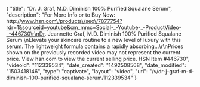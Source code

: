{
    "title": "Dr. J. Graf, M.D. Diminish 100% Purified Squalane Serum",
    "description": "For More Info or to Buy Now: http:\/\/www.hsn.com\/products\/seo\/7877754?rdr=1&sourceid=youtube&cm_mmc=Social-_-Youtube-_-ProductVideo-_-446730\r\nDr. Jeannette Graf, M.D. Diminish 100% Purified Squalane Serum \nElevate your skincare routine to a new level of luxury with this serum. The lightweight formula contains a rapidly absorbing...\r\nPrices shown on the previously recorded video may not represent the current price.  View hsn.com to view the current selling price. HSN Item #446730",
    "videoid": "112339534",
    "date_created": "1492508568",
    "date_modified": "1503418146",
    "type": "captivate",
    "layout": "video",
    "url": "\/v\/dr-j-graf-m-d-diminish-100-purified-squalane-serum\/112339534"
}